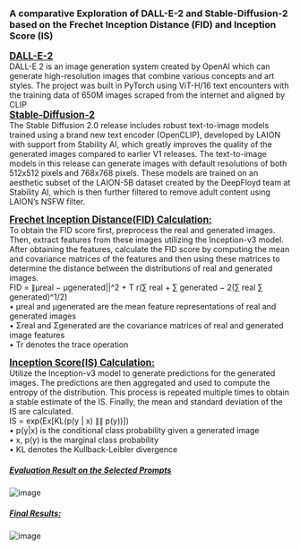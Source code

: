 <H3><b>A comparative Exploration of DALL-E-2 and Stable-Diffusion-2 based on the Frechet Inception Distance (FID) and Inception Score (IS)</b></H3>
<Big><b><u>DALL-E-2</u></b></Big><br>
DALL-E 2 is an image generation system created by OpenAI which can
generate high-resolution images that combine various concepts and art styles.
The project was built in PyTorch using ViT-H/16 text encounters with the
training data of 650M images scraped from the internet and aligned by
CLIP<br>
<Big><b><u>Stable-Diffusion-2</u></b></Big><br>
The Stable Diffusion 2.0 release includes robust text-to-image models trained using a brand new text encoder (OpenCLIP), developed by LAION with support from Stability AI, which greatly improves the quality of the generated images compared to earlier V1 releases. The text-to-image models in this release can generate images with default resolutions of both 512x512 pixels and 768x768 pixels. These models are trained on an aesthetic subset of the LAION-5B dataset created by the DeepFloyd team at Stability AI, which is then further filtered to remove adult content using LAION’s NSFW filter.<br>

<Big><b><u>Frechet Inception Distance(FID) Calculation:</u></b></Big><br>
To obtain the FID score first, preprocess the real and generated images.
Then, extract features from these images utilizing the Inception-v3 model.
After obtaining the features, calculate the FID score by computing the mean
and covariance matrices of the features and then using these matrices to determine the distance between the distributions of real and generated images.<br>
FID = ∥μreal − μgenerated||^2 + T r(∑ real + ∑ generated − 2(∑ real ∑ generated)^1/2)
<br>
 • μreal and μgenerated are the mean feature representations of real and
generated images<br>
 • Σreal and Σgenerated are the covariance matrices of real and generated image features<br>
 • Tr denotes the trace operation<br>

<Big><b><u>Inception Score(IS) Calculation:</u></b></Big><br>
Utilize the Inception-v3 model to generate predictions
for the generated images. The predictions are then aggregated and used to
compute the entropy of the distribution. This process is repeated multiple
times to obtain a stable estimate of the IS. Finally, the mean and standard
deviation of the IS are calculated.<br>
IS = exp(Ex[KL(p(y | x) ∥∥ p(y))])<br>
• p(y|x) is the conditional class probability given a generated image<br>
• x, p(y) is the marginal class probability<br>
• KL denotes the Kullback-Leibler divergence<br>

<h5><b><u>Evaluation Result on the Selected Prompts</u></b></h5>

![image](https://github.com/hilfa007/DALL-E2-vs-Stable-Diffusion2-Evaluation-FID-and-IS-/assets/88790993/f57bffcc-2cd4-49be-a807-af1b3cc93042)

<h5><b><u>Final Results:</u></b></h5>

![image](https://github.com/hilfa007/DALL-E2-vs-Stable-Diffusion2-Evaluation-FID-and-IS-/assets/88790993/9fbf5776-aca1-4095-a7e0-0b9033f2af7a)

